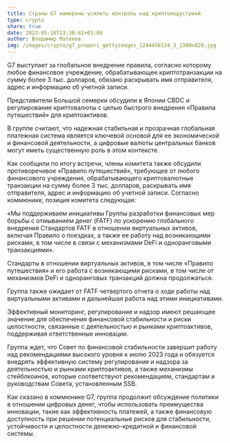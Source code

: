 ```yaml
---
title: Страны G7 намерены усилить контроль над криптоиндустрией
type: crypto
share: true
date: 2023-05-16T13:30:41+03:00
author: Владимир Матвеев
img: /images/crypto/g7_prapori_gettyimages_1244458134_3_1300x820.jpg
---
```

G7 выступает за глобальное внедрение правила, согласно которому любое финансовое учреждение, обрабатывающее криптотранзакции на сумму более 3 тыс. долларов, обязано раскрывать имя отправителя, адрес и информацию об учетной записи.

Представители Большой семерки обсудили в Японии CBDC и регулирование криптовалюты с целью быстрого внедрения «Правила путешествий» для криптоактивов.

В группе считают, что надежная стабильная и прозрачная глобальная платежная система является ключевой основой для ее экономической и финансовой деятельности, а цифровые валюты центральных банков могут иметь существенную роль в этом контексте.

Как сообщили по итогу встречи, члены комитета также обсудили противоречивое «Правило путешествий», требующее от любого финансового учреждения, обрабатывающего криптовалютные транзакции на сумму более 3 тыс. долларов, раскрывать имя отправителя, адрес и информацию об учетной записи. Согласно коммюнике, позиция комитета следующая:

«Мы поддерживаем инициативы Группы разработки финансовых мер борьбы с отмыванием денег (FATF) по ускорению глобального внедрения Стандартов FATF в отношении виртуальных активов, включая Правило о поездках, а также ее работу над возникающими рисками, в том числе в связи с механизмами DeFi и одноранговыми транзакциями».

Стандарты в отношении виртуальных активов, в том числе «Правило путешествия» и его работа с возникающими рисками, в том числе от механизмов DeFi и одноранговых транзакций должна продолжаться.

Группа также ожидает от FATF четвертого отчета о ходе работы над виртуальными активами и дальнейшая работа над этими инициативами.

Эффективный мониторинг, регулирование и надзор имеют решающее значение для обеспечения финансовой стабильности и риски целостности, связанные с деятельностью и рынками криптоактивов, поддерживая ответственные инновации.

Группа ждет, что Совет по финансовой стабильности завершит работу над рекомендациями высокого уровня к июлю 2023 года и обязуется внедрять эффективную систему регулирования и надзора за деятельностью и рынками криптоактивов, а также механизмы стейблкоинов, которые соответствуют рекомендациям, стандартам и руководствам Совета, установленным SSB.

Как сказано в коммюнике G7, группа продолжит обсуждение политики в отношении цифровых денег, чтобы использовать преимущества инновации, такие как эффективность платежей, а также финансовую доступность при решении потенциальные рисков для стабильности, устойчивости и целостности денежно-кредитной и финансовой системы.